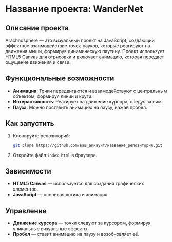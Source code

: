
# Название проекта: WanderNet

## Описание проекта
Arachnosphere — это визуальный проект на JavaScript, создающий эффектное взаимодействие точек-пауков, которые реагируют на движения мыши, формируя динамическую паутину. Проект использует HTML5 Canvas для отрисовки и включает анимацию, которая передает ощущение движения и связи.

## Функциональные возможности
- **Анимация**: Точки передвигаются и взаимодействуют с центральным объектом, формируя линии и круги.
- **Интерактивность**: Реагирует на движение курсора, следуя за ним.
- **Пауза**: Можно поставить анимацию на паузу, нажав пробел.

## Как запустить
1. Клонируйте репозиторий:
    ```bash
    git clone https://github.com/ваш_аккаунт/название_репозитория.git
    ```
2. Откройте файл `index.html` в браузере.

## Зависимости
- **HTML5 Canvas** — используется для создания графических элементов.
- **JavaScript** — основная логика и анимация.

## Управление
- **Движение курсора** — точки следуют за курсором, формируя уникальные визуальные эффекты.
- **Пробел** — ставит анимацию на паузу и возобновляет её.
